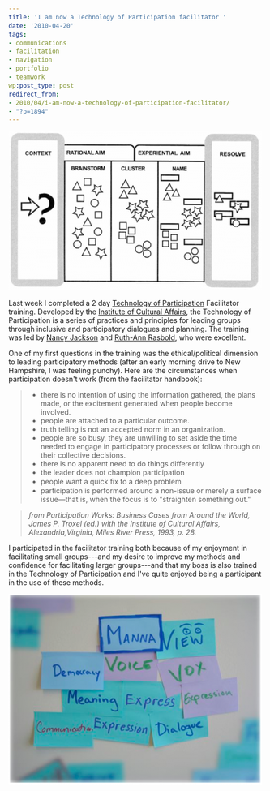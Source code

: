 ```yaml
---
title: 'I am now a Technology of Participation facilitator '
date: '2010-04-20'
tags:
- communications
- facilitation
- navigation
- portfolio
- teamwork
wp:post_type: post
redirect_from:
- 2010/04/i-am-now-a-technology-of-participation-facilitator/
- "?p=1894"
---
```


[ ![](/uploads/2010-04-20-I-am-now-a-Technology-of-Participation-facilitator-/Consensus-Workshop-500x314.png "Consensus Workshop") ](/uploads/2010-04-20-I-am-now-a-Technology-of-Participation-facilitator-/Consensus-Workshop.png)

Last week I completed a 2 day [Technology of Participation](http://www.ica-usa.org/index.php?pr=whatistop) Facilitator training. Developed by the [Institute of Cultural Affairs](http://www.ica-usa.org/index.php), the Technology of Participation is a series of practices and principles for leading groups through inclusive and participatory dialogues and planning. The training was led by [Nancy Jackson](http://www.gammybird.com/) and [Ruth-Ann Rasbold](http://www.donahue.umassp.edu/services/earlyed/headstart/staff), who were excellent.

One of my first questions in the training was the ethical/political dimension to leading participatory methods (after an early morning drive to New Hampshire, I was feeling punchy). Here are the circumstances when participation doesn't work (from the facilitator handbook):

> - there is no intention of using the information gathered, the plans made, or the excitement generated when people become involved.
> - people are attached to a particular outcome.
> - truth telling is not an accepted norm in an organization.
> - people are so busy, they are unwilling to set aside the time needed to engage in participatory processes or follow through on their collective decisions.
> - there is no apparent need to do things differently
> - the leader does not champion participation
> - people want a quick ﬁx to a deep problem
> - participation is performed around a non-issue or merely a surface issue—that is, when the focus is to "straighten something out."

> _from Participation Works: Business Cases from Around the World, James P. Troxel (ed.) with the Institute of Cultural Affairs, Alexandria,Virginia, Miles River Press, 1993, p. 28._

I participated in the facilitator training both because of my enjoyment in facilitating small groups---and my desire to improve my methods and confidence for facilitating larger groups---and that my boss is also trained in the Technology of Participation and I've quite enjoyed being a participant in the use of these methods.

[ ![](/uploads/2010-04-20-I-am-now-a-Technology-of-Participation-facilitator-/Manna-500x376.png "Manna") ](/uploads/2010-04-20-I-am-now-a-Technology-of-Participation-facilitator-/Manna.png)
